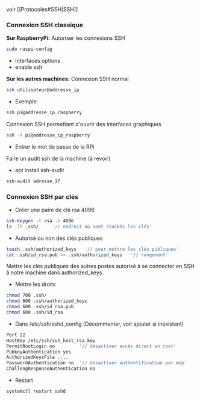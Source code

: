 voir [[Protocoles#SSH|SSH]]

### Connexion SSH classique

**Sur RaspberryPi:**
Autoriser les connexions SSH
```bash
sudo raspi-config
```
- interfaces options
- enable ssh

**Sur les autres machines:**
Connexion SSH normal
```bash
ssh utilisateur@addresse_ip
```
- Exemple:
```bash
ssh pi@addresse_ip_raspberry
```
Connexion SSH permettant d'ouvrir des interfaces graphiques
```bash
ssh -X pi@addresse_ip_raspberry
```
- Entrer le mot de passe de la RPi

Faire un audit ssh de la machine (à revoir)
- apt install ssh-audit
```bash
ssh-audit adresse_IP
```

### Connexion SSH par clés

- Créer une paire de clé rsa 4096
```bash
ssh-keygen -t rsa -b 4096
ls -lh .ssh/     '// endroit où sont stockés les clés'
```
- Autorisé ou non des clés publiques
```bash
touch .ssh/authorized_keys   '// pour mettre les clés publiques'
cat .ssh/id_rsa.pub >> .ssh/authorized_keys   '// rangement'
```
Mettre les clés publiques des autres postes autorisé à se connecter en SSH à notre machine dans authorized_keys.

- Mettre les droits
```bash
chmod 700 .ssh/
chmod 600 .ssh/authorized_keys
chmod 600 .ssh/id_rsa.pub
chmod 600 .ssh/id_rsa
```
- Dans /etc/ssh/sshd_config (Décommenter, voir ajouter si inexistant)
```bash
Port 22
HostKey /etc/ssh/ssh_host_rsa_key
PermitRootLogin no         '// désactiver accès direct en root'
PubkeyAuthentication yes
AuthorizedKeysFile ....
PasswordAuthentication no  '// désactiver authentification par mdp'
ChallengResponseAuthentication no
```
- Restart
```bash
systemctl restart sshd
```

